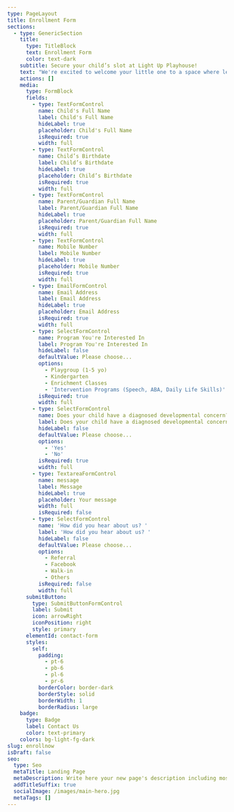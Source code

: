 ```yaml
---
type: PageLayout
title: Enrollment Form
sections:
  - type: GenericSection
    title:
      type: TitleBlock
      text: Enrollment Form
      color: text-dark
    subtitle: Secure your child’s slot at Light Up Playhouse!
    text: "We're excited to welcome your little one to a space where learning is joyful, purposeful, and play-based. Please complete the form below to help us get to know your child and match them with the right program. Our team will be in touch within 24–48 hours after submission.\n\nLet’s light up your child’s learning journey together! \U0001F4A1\n"
    actions: []
    media:
      type: FormBlock
      fields:
        - type: TextFormControl
          name: Child's Full Name
          label: Child's Full Name
          hideLabel: true
          placeholder: Child's Full Name
          isRequired: true
          width: full
        - type: TextFormControl
          name: Child’s Birthdate
          label: Child’s Birthdate
          hideLabel: true
          placeholder: Child’s Birthdate
          isRequired: true
          width: full
        - type: TextFormControl
          name: Parent/Guardian Full Name
          label: Parent/Guardian Full Name
          hideLabel: true
          placeholder: Parent/Guardian Full Name
          isRequired: true
          width: full
        - type: TextFormControl
          name: Mobile Number
          label: Mobile Number
          hideLabel: true
          placeholder: Mobile Number
          isRequired: true
          width: full
        - type: EmailFormControl
          name: Email Address
          label: Email Address
          hideLabel: true
          placeholder: Email Address
          isRequired: true
          width: full
        - type: SelectFormControl
          name: Program You're Interested In
          label: Program You're Interested In
          hideLabel: false
          defaultValue: Please choose...
          options:
            - Playgroup (1-5 yo)
            - Kindergarten
            - Enrichment Classes
            - 'Intervention Programs (Speech, ABA, Daily Life Skills)'
          isRequired: true
          width: full
        - type: SelectFormControl
          name: Does your child have a diagnosed developmental concern?
          label: Does your child have a diagnosed developmental concern?
          hideLabel: false
          defaultValue: Please choose...
          options:
            - 'Yes'
            - 'No'
          isRequired: true
          width: full
        - type: TextareaFormControl
          name: message
          label: Message
          hideLabel: true
          placeholder: Your message
          width: full
          isRequired: false
        - type: SelectFormControl
          name: 'How did you hear about us? '
          label: 'How did you hear about us? '
          hideLabel: false
          defaultValue: Please choose...
          options:
            - Referral
            - Facebook
            - Walk-in
            - Others
          isRequired: false
          width: full
      submitButton:
        type: SubmitButtonFormControl
        label: Submit
        icon: arrowRight
        iconPosition: right
        style: primary
      elementId: contact-form
      styles:
        self:
          padding:
            - pt-6
            - pb-6
            - pl-6
            - pr-6
          borderColor: border-dark
          borderStyle: solid
          borderWidth: 1
          borderRadius: large
    badge:
      type: Badge
      label: Contact Us
      color: text-primary
    colors: bg-light-fg-dark
slug: enrollnow
isDraft: false
seo:
  type: Seo
  metaTitle: Landing Page
  metaDescription: Write here your new page's description including most relevant keywords.
  addTitleSuffix: true
  socialImage: /images/main-hero.jpg
  metaTags: []
---
```

